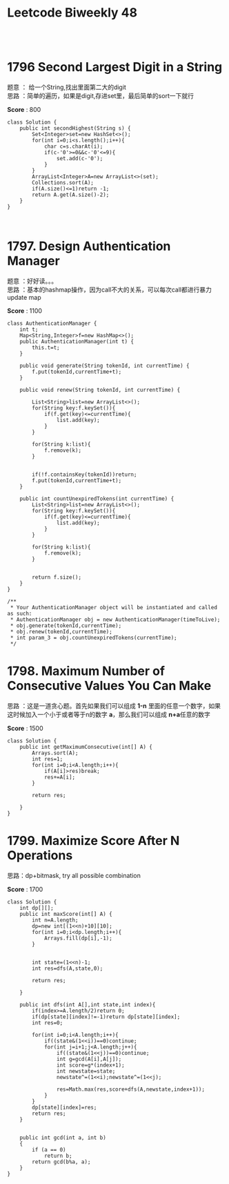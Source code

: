 # Leetcode Biweekly 48
<br/><br/>
# 1796 Second Largest Digit in a String
题意 ： 给一个String,找出里面第二大的digit<br/>
思路 ：简单的遍历，如果是digit,存进set里，最后简单的sort一下就行<br/>


**Score** : 800<br/>
```
class Solution {
    public int secondHighest(String s) {
        Set<Integer>set=new HashSet<>();
        for(int i=0;i<s.length();i++){
            char c=s.charAt(i);
            if(c-'0'>=0&&c-'0'<=9){
                set.add(c-'0');
            }
        }
        ArrayList<Integer>A=new ArrayList<>(set);
        Collections.sort(A);
        if(A.size()<=1)return -1;
        return A.get(A.size()-2);
    }
}

 
```

# 1797. Design Authentication Manager
题意 ：好好读。。。<br/>
思路 ：基本的hashmap操作，因为call不大的关系，可以每次call都进行暴力update map<br/>

**Score** : 1100<br/>
```
class AuthenticationManager {
    int t;
    Map<String,Integer>f=new HashMap<>();
    public AuthenticationManager(int t) {
        this.t=t;
    }
    
    public void generate(String tokenId, int currentTime) {
        f.put(tokenId,currentTime+t);
    }
    
    public void renew(String tokenId, int currentTime) {
        
        List<String>list=new ArrayList<>();
        for(String key:f.keySet()){
            if(f.get(key)<=currentTime){
                list.add(key);
            }
        }
        
        for(String k:list){
            f.remove(k);
        }
        
        
        if(!f.containsKey(tokenId))return;
        f.put(tokenId,currentTime+t);
    }
    
    public int countUnexpiredTokens(int currentTime) {
        List<String>list=new ArrayList<>();
        for(String key:f.keySet()){
            if(f.get(key)<=currentTime){
                list.add(key);
            }
        }
        
        for(String k:list){
            f.remove(k);
        }
        
        
        return f.size();
    }
}

/**
 * Your AuthenticationManager object will be instantiated and called as such:
 * AuthenticationManager obj = new AuthenticationManager(timeToLive);
 * obj.generate(tokenId,currentTime);
 * obj.renew(tokenId,currentTime);
 * int param_3 = obj.countUnexpiredTokens(currentTime);
 */
```

# 1798. Maximum Number of Consecutive Values You Can Make
思路 ：这是一道贪心题。首先如果我们可以组成 **1-n** 里面的任意一个数字，如果这时候加入一个小于或者等于n的数字 **a**，那么我们可以组成 **n+a**任意的数字

**Score** : 1500<br/>
```
class Solution {
    public int getMaximumConsecutive(int[] A) {
        Arrays.sort(A);
        int res=1;
        for(int i=0;i<A.length;i++){
            if(A[i]>res)break;
            res+=A[i];
        }
        
        return res;
        
    }
}
```

# 1799. Maximize Score After N Operations
思路：dp+bitmask, try all possible combination

**Score** : 1700<br/>
```
class Solution {
    int dp[][];
    public int maxScore(int[] A) {
        int n=A.length;
        dp=new int[(1<<n)+10][10];
        for(int i=0;i<dp.length;i++){
            Arrays.fill(dp[i],-1);
        }
        
        
        int state=(1<<n)-1;    
        int res=dfs(A,state,0);
    
        return res;
        
    }
    
    public int dfs(int A[],int state,int index){
        if(index>=A.length/2)return 0;
        if(dp[state][index]!=-1)return dp[state][index];
        int res=0;
        
        for(int i=0;i<A.length;i++){
            if((state&(1<<i))==0)continue;
            for(int j=i+1;j<A.length;j++){
                if((state&(1<<j))==0)continue;
                int g=gcd(A[i],A[j]);
                int score=g*(index+1);
                int newstate=state;
                newstate^=(1<<i);newstate^=(1<<j);
            
                res=Math.max(res,score+dfs(A,newstate,index+1));
            }
        }
        dp[state][index]=res;
        return res;
    }
    
    
    public int gcd(int a, int b) 
    { 
        if (a == 0) 
            return b; 
        return gcd(b%a, a); 
    } 
}
```


